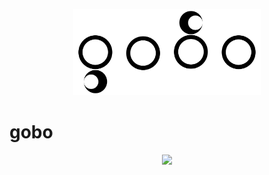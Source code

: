 <!-- markdownlint-disable MD013 -->
<p align="center">
    <img alt="gobo" width="300px" src="img/gobo-logo.svg">
</p>

# gobo

<p align="center">
  <a title="Pub" href="https://pub.dev/packages/flutter_gobo"><img src="https://img.shields.io/pub/v/gobo?style=popout"/></a>
</p>
